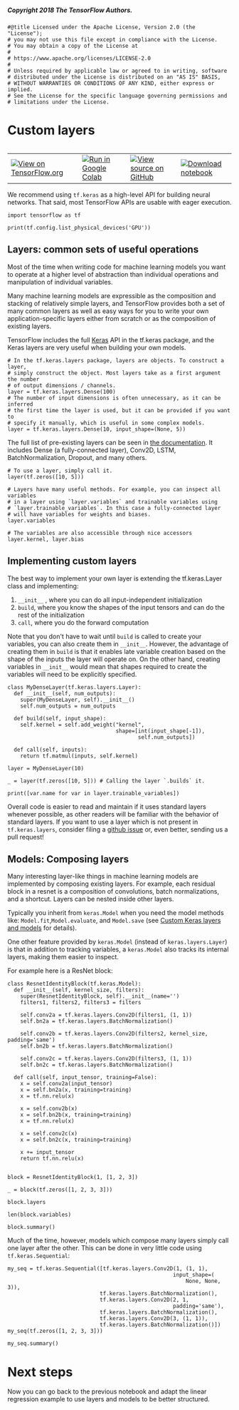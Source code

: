##### Copyright 2018 The TensorFlow Authors.


```
#@title Licensed under the Apache License, Version 2.0 (the "License");
# you may not use this file except in compliance with the License.
# You may obtain a copy of the License at
#
# https://www.apache.org/licenses/LICENSE-2.0
#
# Unless required by applicable law or agreed to in writing, software
# distributed under the License is distributed on an "AS IS" BASIS,
# WITHOUT WARRANTIES OR CONDITIONS OF ANY KIND, either express or implied.
# See the License for the specific language governing permissions and
# limitations under the License.
```

# Custom layers

<table class="tfo-notebook-buttons" align="left">
  <td>
    <a target="_blank" href="https://www.tensorflow.org/tutorials/customization/custom_layers"><img src="https://www.tensorflow.org/images/tf_logo_32px.png" />View on TensorFlow.org</a>
  </td>
  <td>
    <a target="_blank" href="https://colab.research.google.com/github/tensorflow/docs/blob/master/site/en/tutorials/customization/custom_layers.ipynb"><img src="https://www.tensorflow.org/images/colab_logo_32px.png" />Run in Google Colab</a>
  </td>
  <td>
    <a target="_blank" href="https://github.com/tensorflow/docs/blob/master/site/en/tutorials/customization/custom_layers.ipynb"><img src="https://www.tensorflow.org/images/GitHub-Mark-32px.png" />View source on GitHub</a>
  </td>
  <td>
    <a href="https://storage.googleapis.com/tensorflow_docs/docs/site/en/tutorials/customization/custom_layers.ipynb"><img src="https://www.tensorflow.org/images/download_logo_32px.png" />Download notebook</a>
  </td>
</table>

We recommend using `tf.keras` as a high-level API for building neural networks. That said, most TensorFlow APIs are usable with eager execution.



```
import tensorflow as tf
```


```
print(tf.config.list_physical_devices('GPU'))
```

## Layers: common sets of useful operations

Most of the time when writing code for machine learning models you want to operate at a higher level of abstraction than individual operations and manipulation of individual variables.

Many machine learning models are expressible as the composition and stacking of relatively simple layers, and TensorFlow provides both a set of many common layers as well as easy ways for you to write your own application-specific layers either from scratch or as the composition of existing layers.

TensorFlow includes the full [Keras](https://keras.io) API in the tf.keras package, and the Keras layers are very useful when building your own models.



```
# In the tf.keras.layers package, layers are objects. To construct a layer,
# simply construct the object. Most layers take as a first argument the number
# of output dimensions / channels.
layer = tf.keras.layers.Dense(100)
# The number of input dimensions is often unnecessary, as it can be inferred
# the first time the layer is used, but it can be provided if you want to
# specify it manually, which is useful in some complex models.
layer = tf.keras.layers.Dense(10, input_shape=(None, 5))
```

The full list of pre-existing layers can be seen in [the documentation](https://www.tensorflow.org/api_docs/python/tf/keras/layers). It includes Dense (a fully-connected layer),
Conv2D, LSTM, BatchNormalization, Dropout, and many others.


```
# To use a layer, simply call it.
layer(tf.zeros([10, 5]))
```


```
# Layers have many useful methods. For example, you can inspect all variables
# in a layer using `layer.variables` and trainable variables using
# `layer.trainable_variables`. In this case a fully-connected layer
# will have variables for weights and biases.
layer.variables
```


```
# The variables are also accessible through nice accessors
layer.kernel, layer.bias
```

## Implementing custom layers
The best way to implement your own layer is extending the tf.keras.Layer class and implementing:

1. `__init__` , where you can do all input-independent initialization
2. `build`, where you know the shapes of the input tensors and can do the rest of the initialization
3. `call`, where you do the forward computation

Note that you don't have to wait until `build` is called to create your variables, you can also create them in `__init__`. However, the advantage of creating them in `build` is that it enables late variable creation based on the shape of the inputs the layer will operate on. On the other hand, creating variables in `__init__` would mean that shapes required to create the variables will need to be explicitly specified.


```
class MyDenseLayer(tf.keras.layers.Layer):
  def __init__(self, num_outputs):
    super(MyDenseLayer, self).__init__()
    self.num_outputs = num_outputs

  def build(self, input_shape):
    self.kernel = self.add_weight("kernel",
                                  shape=[int(input_shape[-1]),
                                         self.num_outputs])

  def call(self, inputs):
    return tf.matmul(inputs, self.kernel)

layer = MyDenseLayer(10)
```


```
_ = layer(tf.zeros([10, 5])) # Calling the layer `.builds` it.
```


```
print([var.name for var in layer.trainable_variables])
```

Overall code is easier to read and maintain if it uses standard layers whenever possible, as other readers will be familiar with the behavior of standard layers. If you want to use a layer which is not present in `tf.keras.layers`, consider filing a [github issue](http://github.com/tensorflow/tensorflow/issues/new) or, even better, sending us a pull request!

## Models: Composing layers

Many interesting layer-like things in machine learning models are implemented by composing existing layers. For example, each residual block in a resnet is a composition of convolutions, batch normalizations, and a shortcut. Layers can be nested inside other layers.

Typically you inherit from `keras.Model` when you need the model methods like: `Model.fit`,`Model.evaluate`, and `Model.save` (see [Custom Keras layers and models](https://www.tensorflow.org/guide/keras/custom_layers_and_models) for details).

One other feature provided by `keras.Model` (instead of `keras.layers.Layer`) is that in addition to tracking variables, a `keras.Model` also tracks its internal layers, making them easier to inspect.

For example here is a ResNet block:


```
class ResnetIdentityBlock(tf.keras.Model):
  def __init__(self, kernel_size, filters):
    super(ResnetIdentityBlock, self).__init__(name='')
    filters1, filters2, filters3 = filters

    self.conv2a = tf.keras.layers.Conv2D(filters1, (1, 1))
    self.bn2a = tf.keras.layers.BatchNormalization()

    self.conv2b = tf.keras.layers.Conv2D(filters2, kernel_size, padding='same')
    self.bn2b = tf.keras.layers.BatchNormalization()

    self.conv2c = tf.keras.layers.Conv2D(filters3, (1, 1))
    self.bn2c = tf.keras.layers.BatchNormalization()

  def call(self, input_tensor, training=False):
    x = self.conv2a(input_tensor)
    x = self.bn2a(x, training=training)
    x = tf.nn.relu(x)

    x = self.conv2b(x)
    x = self.bn2b(x, training=training)
    x = tf.nn.relu(x)

    x = self.conv2c(x)
    x = self.bn2c(x, training=training)

    x += input_tensor
    return tf.nn.relu(x)


block = ResnetIdentityBlock(1, [1, 2, 3])
```


```
_ = block(tf.zeros([1, 2, 3, 3])) 
```


```
block.layers
```


```
len(block.variables)
```


```
block.summary()
```

Much of the time, however, models which compose many layers simply call one layer after the other. This can be done in very little code using `tf.keras.Sequential`:


```
my_seq = tf.keras.Sequential([tf.keras.layers.Conv2D(1, (1, 1),
                                                    input_shape=(
                                                        None, None, 3)),
                             tf.keras.layers.BatchNormalization(),
                             tf.keras.layers.Conv2D(2, 1,
                                                    padding='same'),
                             tf.keras.layers.BatchNormalization(),
                             tf.keras.layers.Conv2D(3, (1, 1)),
                             tf.keras.layers.BatchNormalization()])
my_seq(tf.zeros([1, 2, 3, 3]))
```


```
my_seq.summary()
```

# Next steps

Now you can go back to the previous notebook and adapt the linear regression example to use layers and models to be better structured.
